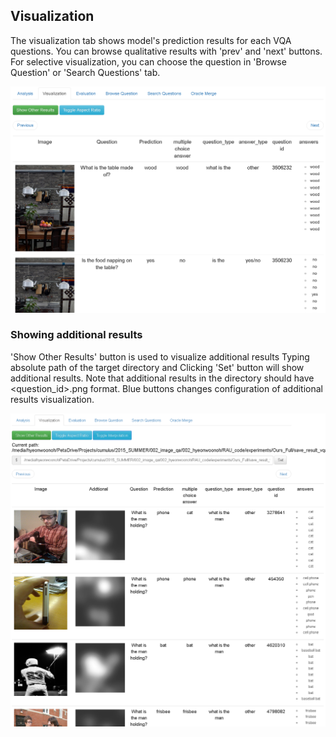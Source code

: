 ## Visualization

The visualization tab shows model's prediction results for each VQA questions.
You can browse qualitative results with 'prev' and 'next' buttons.
For selective visualization, you can choose the question in 'Browse Question' or 'Search Questions' tab.

![visualization default](/assets/visualization_default.png)

### Showing additional results

'Show Other Results' button is used to visualize additional results
Typing absolute path of the target directory and Clicking 'Set' button will show additional results.
Note that additional results in the directory should have \<question_id\>.png format.
Blue buttons changes configuration of additional results visualization.

![additional result visualization](/assets/show_additional_results.png)
